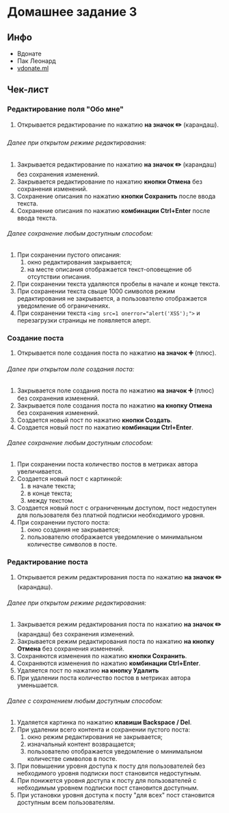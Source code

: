 # Домашнее задание 3

## Инфо

 - Вдонате
 - Пак Леонард
 - [vdonate.ml](https://vdonate.ml/)

## Чек-лист

### Редактирование поля "Обо мне"
1. Открывается редактирование по нажатию **на значок ✏️** (карандаш).
###### Далее при открытом режиме редактирования:
1. Закрывается редактирование по нажатию **на значок ✏️** (карандаш) без сохранения изменений.
2. Закрывается редактирование по нажатию **кнопки Отмена** без сохранения изменений.
3. Сохранение описания по нажатию **кнопки Сохранить** после ввода текста.
4. Сохранение описания по нажатию **комбинации Ctrl+Enter** после ввода текста.
###### Далее сохранение любым доступным способом:
1. При сохранении пустого описания:
   1. окно редактирования закрывается;
   2. на месте описания отображается текст-оповещение об отсутствии описания.
2. При сохранении текста удаляются пробелы в начале и конце текста.
3. При сохранении текста свыше 1000 символов режим редактирования не закрывается, а пользователю отображается уведомление об ограничениях.
4. При сохранении текста `<img src=1 onerror="alert('XSS');">` и перезагрузки страницы не появляется алерт.
### Создание поста
1. Открывается поле создания поста по нажатию **на значок ➕** (плюс).
###### Далее при открытом поле создания поста:
1. Закрывается поле создания поста по нажатию **на значок ➕** (плюс) без сохранения изменений.
2. Закрывается поле создания поста по нажатию **на кнопку Отмена** без сохранения изменений.
3. Создается новый пост по нажатию **кнопки Создать**.
4. Создается новый пост по нажатию **комбинации Ctrl+Enter**.
###### Далее сохранение любым доступным способом:
1. При сохранении поста количество постов в метриках автора увеличивается.
2. Создается новый пост с картинкой:
   1. в начале текста;
   2. в конце текста;
   3. между текстом.
3. Создается новый пост с ограниченным доступом, пост недоступен для пользователя без платной подписки необходимого уровня.
4. При сохранении пустого поста:
   1. окно создания не закрывается;
   2. пользователю отображается уведомление о минимальном количестве символов в посте.
### Редактирование поста
1. Открывается режим редактирования поста по нажатию **на значок ✏️** (карандаш).
###### Далее при открытом режиме редактирования:
1. Закрывается режим редактирования поста по нажатию **на значок ✏️** (карандаш) без сохранения изменений.
2. Закрывается режим редактирования поста по нажатию **на кнопку Отмена** без сохранения изменений.
3. Сохраняются изменения по нажатию **кнопки Сохранить**.
4. Сохраняются изменения по нажатию **комбинации Ctrl+Enter**.
5. Удаляется пост по нажатию **на кнопку Удалить**
6. При удалении поста количество постов в метриках автора уменьшается.
###### Далее с сохранением любым доступным способом:
1. Удаляется картинка по нажатию **клавиши Backspace / Del**.
2. При удалении всего контента и сохранении пустого поста:
   1. окно режим редактирования не закрывается;
   2. изначальный контент возвращается;
   3. пользователю отображается уведомление о минимальном количестве символов в посте.
3. При повышении уровня доступа к посту для пользователей без небходимого уровня подписки пост становится недоступным.
4. При понижется уровня доступа к посту для пользователей с небходимым уровнем подписки пост становится доступным.
5. При установки уровня доступа к посту "для всех" пост становится доступным всем пользователям.
